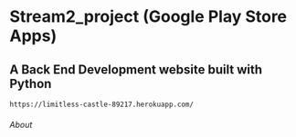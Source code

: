 # Stream2_project (Google Play Store Apps)

## A Back End Development website built with Python

```
https://limitless-castle-89217.herokuapp.com/
```

###### About

